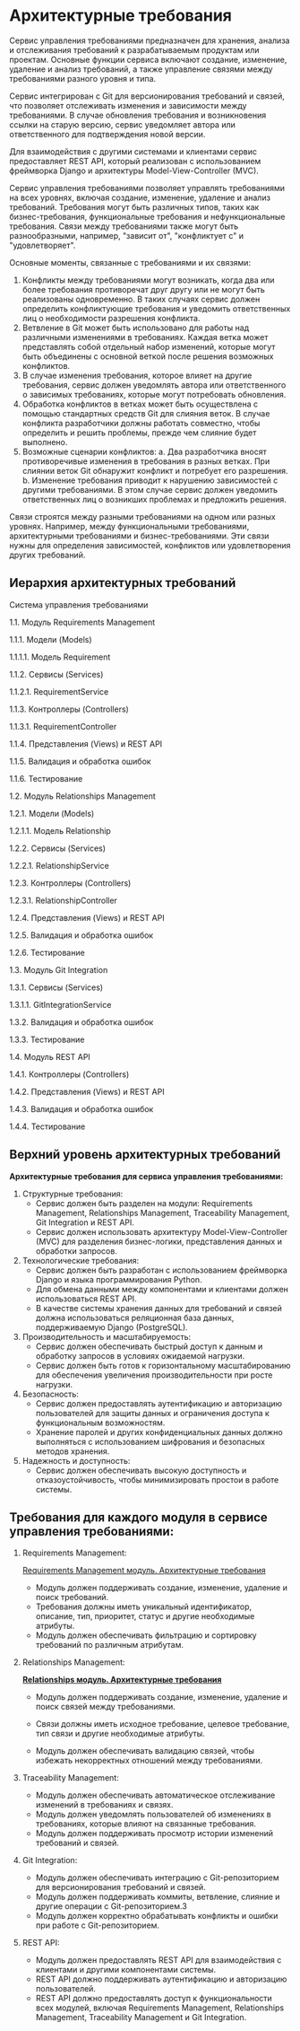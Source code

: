 # Архитектурные требования

Сервис управления требованиями предназначен для хранения, анализа и отслеживания требований к разрабатываемым продуктам или проектам. Основные функции сервиса включают создание, изменение, удаление и анализ требований, а также управление связями между требованиями разного уровня и типа.

Сервис интегрирован с Git для версионирования требований и связей, что позволяет отслеживать изменения и зависимости между требованиями. В случае обновления требования и возникновения ссылки на старую версию, сервис уведомляет автора или ответственного для подтверждения новой версии.

Для взаимодействия с другими системами и клиентами сервис предоставляет REST API, который реализован с использованием фреймворка Django и архитектуры Model-View-Controller (MVC).

Сервис управления требованиями позволяет управлять требованиями на всех уровнях, включая создание, изменение, удаление и анализ требований. Требования могут быть различных типов, таких как бизнес-требования, функциональные требования и нефункциональные требования. Связи между требованиями также могут быть разнообразными, например, "зависит от", "конфликтует с" и "удовлетворяет".

Основные моменты, связанные с требованиями и их связями:

1. Конфликты между требованиями могут возникать, когда два или более требования противоречат друг другу или не могут быть реализованы одновременно. В таких случаях сервис должен определить конфликтующие требования и уведомить ответственных лиц о необходимости разрешения конфликта.
2. Ветвление в Git может быть использовано для работы над различными изменениями в требованиях. Каждая ветка может представлять собой отдельный набор изменений, которые могут быть объединены с основной веткой после решения возможных конфликтов.
3. В случае изменения требования, которое влияет на другие требования, сервис должен уведомлять автора или ответственного о зависимых требованиях, которые могут потребовать обновления.
4. Обработка конфликтов в ветках может быть осуществлена с помощью стандартных средств Git для слияния веток. В случае конфликта разработчики должны работать совместно, чтобы определить и решить проблемы, прежде чем слияние будет выполнено.
5. Возможные сценарии конфликтов:
a. Два разработчика вносят противоречивые изменения в требования в разных ветках. При слиянии веток Git обнаружит конфликт и потребует его разрешения.
b. Изменение требования приводит к нарушению зависимостей с другими требованиями. В этом случае сервис должен уведомить ответственных лиц о возникших проблемах и предложить решения.

Связи строятся между разными требованиями на одном или разных уровнях. Например, между функциональными требованиями, архитектурными требованиями и бизнес-требованиями. Эти связи нужны для определения зависимостей, конфликтов или удовлетворения других требований.

## Иерархия архитектурных требований

Система управления требованиями

1.1. Модуль Requirements Management

1.1.1. Модели (Models)

1.1.1.1. Модель Requirement

1.1.2. Сервисы (Services)

1.1.2.1. RequirementService

1.1.3. Контроллеры (Controllers)

1.1.3.1. RequirementController

1.1.4. Представления (Views) и REST API

1.1.5. Валидация и обработка ошибок

1.1.6. Тестирование

1.2. Модуль Relationships Management

1.2.1. Модели (Models)

1.2.1.1. Модель Relationship

1.2.2. Сервисы (Services)

1.2.2.1. RelationshipService

1.2.3. Контроллеры (Controllers)

1.2.3.1. RelationshipController

1.2.4. Представления (Views) и REST API

1.2.5. Валидация и обработка ошибок

1.2.6. Тестирование

1.3. Модуль Git Integration

1.3.1. Сервисы (Services)

1.3.1.1. GitIntegrationService

1.3.2. Валидация и обработка ошибок

1.3.3. Тестирование

1.4. Модуль REST API

1.4.1. Контроллеры (Controllers)

1.4.2. Представления (Views) и REST API

1.4.3. Валидация и обработка ошибок

1.4.4. Тестирование

## Верхний уровень архитектурных требований

**Архитектурные требования для сервиса управления требованиями:**

1. Структурные требования:
    - Сервис должен быть разделен на модули: Requirements Management, Relationships Management, Traceability Management, Git Integration и REST API.
    - Сервис должен использовать архитектуру Model-View-Controller (MVC) для разделения бизнес-логики, представления данных и обработки запросов.
2. Технологические требования:
    - Сервис должен быть разработан с использованием фреймворка Django и языка программирования Python.
    - Для обмена данными между компонентами и клиентами должен использоваться REST API.
    - В качестве системы хранения данных для требований и связей должна использоваться реляционная база данных, поддерживаемую Django (PostgreSQL).
3. Производительность и масштабируемость:
    - Сервис должен обеспечивать быстрый доступ к данным и обработку запросов в условиях ожидаемой нагрузки.
    - Сервис должен быть готов к горизонтальному масштабированию для обеспечения увеличения производительности при росте нагрузки.
4. Безопасность:
    - Сервис должен предоставлять аутентификацию и авторизацию пользователей для защиты данных и ограничения доступа к функциональным возможностям.
    - Хранение паролей и других конфиденциальных данных должно выполняться с использованием шифрования и безопасных методов хранения.
5. Надежность и доступность:
    - Сервис должен обеспечивать высокую доступность и отказоустойчивость, чтобы минимизировать простои в работе системы.

## Требования для каждого модуля в сервисе управления требованиями:

1. Requirements Management:
    
    [Requirements Management модуль. Архитектурные требования](Requirements%20Management%20модуль%20Архитектурные%20требования.md)
    
    - Модуль должен поддерживать создание, изменение, удаление и поиск требований.
    - Требования должны иметь уникальный идентификатор, описание, тип, приоритет, статус и другие необходимые атрибуты.
    - Модуль должен обеспечивать фильтрацию и сортировку требований по различным атрибутам.
2. Relationships Management:
    
    [**Relationships модуль. Архитектурные требования**](Relationships%20модуль%20Архитектурные%20требования.md)
    
    - Модуль должен поддерживать создание, изменение, удаление и поиск связей между требованиями.
    
    - Связи должны иметь исходное требование, целевое требование, тип связи и другие необходимые атрибуты.
    - Модуль должен обеспечивать валидацию связей, чтобы избежать некорректных отношений между требованиями.
3. Traceability Management:
    - Модуль должен обеспечивать автоматическое отслеживание изменений в требованиях и связях.
    - Модуль должен уведомлять пользователей об изменениях в требованиях, которые влияют на связанные требования.
    - Модуль должен поддерживать просмотр истории изменений требований и связей.
4. Git Integration:
    - Модуль должен обеспечивать интеграцию с Git-репозиторием для версионирования требований и связей.
    - Модуль должен поддерживать коммиты, ветвление, слияние и другие операции с Git-репозиторием.3
    - Модуль должен корректно обрабатывать конфликты и ошибки при работе с Git-репозиторием.
5. REST API:
    - Модуль должен предоставлять REST API для взаимодействия с клиентами и другими компонентами системы.
    - REST API должно поддерживать аутентификацию и авторизацию пользователей.
    - REST API должно предоставлять доступ к функциональности всех модулей, включая Requirements Management, Relationships Management, Traceability Management и Git Integration.